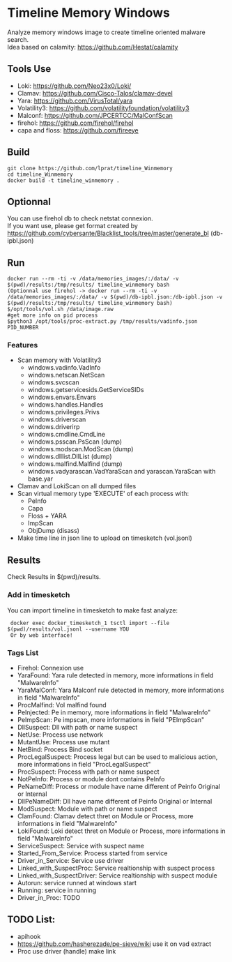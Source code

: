 # Timeline Memory Windows

Analyze memory windows image to create timeline oriented malware search.  
Idea based on calamity: https://github.com/Hestat/calamity  

## Tools Use
  - Loki: https://github.com/Neo23x0/Loki/
  - Clamav: https://github.com/Cisco-Talos/clamav-devel
  - Yara: https://github.com/VirusTotal/yara
  - Volatility3: https://github.com/volatilityfoundation/volatility3
  - Malconf: https://github.com/JPCERTCC/MalConfScan
  - firehol: https://github.com/firehol/firehol
  - capa and floss: https://github.com/fireeye

## Build

```
git clone https://github.com/lprat/timeline_Winmemory
cd timeline_Winmemory
docker build -t timeline_winmemory .
```

## Optionnal

You can use firehol db to check netstat connexion.  
If you want use, please get format created by https://github.com/cybersante/Blacklist_tools/tree/master/generate_bl (db-ipbl.json)  

## Run

```
docker run --rm -ti -v /data/memories_images/:/data/ -v $(pwd)/results:/tmp/results/ timeline_winmemory bash
(Optionnal use firehol -> docker run --rm -ti -v /data/memories_images/:/data/ -v $(pwd)/db-ipbl.json:/db-ipbl.json -v $(pwd)/results:/tmp/results/ timeline_winmemory bash)
$/opt/tools/vol.sh /data/image.raw
#get more info on pid process
$python3 /opt/tools/proc-extract.py /tmp/results/vadinfo.json PID_NUMBER
```

### Features

  - Scan memory with Volatility3
    - windows.vadinfo.VadInfo
    - windows.netscan.NetScan
    - windows.svcscan
    - windows.getservicesids.GetServiceSIDs
    - windows.envars.Envars
    - windows.handles.Handles
    - windows.privileges.Privs
    - windows.driverscan
    - windows.driverirp
    - windows.cmdline.CmdLine
    - windows.psscan.PsScan (dump)
    - windows.modscan.ModScan (dump)
    - windows.dlllist.DllList (dump)
    - windows.malfind.Malfind (dump)
    - windows.vadyarascan.VadYaraScan and yarascan.YaraScan with base.yar
  - Clamav and LokiScan on all dumped files
  - Scan virtual memory type 'EXECUTE' of each process with:
    - PeInfo
    - Capa
    - Floss + YARA
    - ImpScan
    - ObjDump (disass)
  - Make time line in json line to upload on timesketch (vol.jsonl)

## Results

Check Results in $(pwd)/results.  

### Add in timesketch

You can import timeline in timesketch to make fast analyze:
```
 docker exec docker_timesketch_1 tsctl import --file $(pwd)/results/vol.jsonl --username YOU
 Or by web interface!
```

### Tags List

  - Firehol: Connexion use
  - YaraFound: Yara rule detected in memory, more informations in field "MalwareInfo"
  - YaraMalConf: Yara Malconf rule detected in memory, more informations in field "MalwareInfo"
  - ProcMalfind: Vol malfind found
  - PeInjected: Pe in memory, more informations in field "MalwareInfo"
  - PeImpScan: Pe impscan, more informations in field "PEImpScan"
  - DllSuspect: Dll with path or name suspect
  - NetUse: Process use network
  - MutantUse: Process use mutant
  - NetBind: Process Bind socket
  - ProcLegalSuspect: Process legal but can be used to malicious action, more informations in field "ProcLegalSuspect"
  - ProcSuspect: Process with path or name suspect
  - NotPeInfo: Process or module dont contains PeInfo
  - PeNameDiff: Process or module have name different of Peinfo Original or Internal
  - DllPeNameDiff: Dll have name different of Peinfo Original or Internal
  - ModSuspect: Module with path or name suspect
  - ClamFound: Clamav detect thret on Module or Process, more informations in field "MalwareInfo"
  - LokiFound: Loki detect thret on Module or Process, more informations in field "MalwareInfo"
  - ServiceSuspect: Service with suspect name
  - Started_From_Service: Process started from service
  - Driver_in_Service: Service use driver
  - Linked_with_SuspectProc: Service realtionship with suspect process
  - Linked_with_SuspectDriver: Service realtionship with suspect module
  - Autorun: service runned at windows start
  - Running: service in running
  - Driver_in_Proc: TODO

## TODO List:
 - apihook
 - https://github.com/hasherezade/pe-sieve/wiki use it on vad extract
 - Proc use driver (handle) make link

